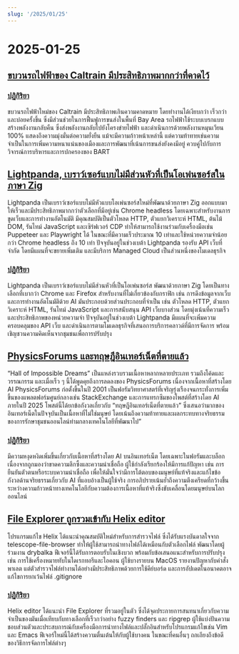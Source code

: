 ```yaml
---
slug: '/2025/01/25'
---
```


# 2025-01-25

## [ขบวนรถไฟฟ้าของ Caltrain มีประสิทธิภาพมากกว่าที่คาดไว้](https://www.caltrain.com/news/caltrains-electric-fleet-more-efficient-expected)

### [ปฏิกิริยา](https://news.ycombinator.com/item?id=42818692)

ขบวนรถไฟฟ้าใหม่ของ Caltrain มีประสิทธิภาพเกินความคาดหมาย โดยทำงานได้เงียบกว่า เร็วกว่า และบ่อยครั้งขึ้น ซึ่งมีส่วนช่วยในการฟื้นฟูการขนส่งในพื้นที่ Bay Area รถไฟฟ้าใช้ระบบเบรกแบบสร้างพลังงานกลับคืน ซึ่งส่งพลังงานกลับไปยังโครงข่ายไฟฟ้า และดำเนินการด้วยพลังงานหมุนเวียน 100% แสดงถึงความมุ่งมั่นต่อความยั่งยืน แม้จะมีความก้าวหน้าเหล่านี้ แต่ความท้าทายเช่นความจำเป็นในการเพิ่มความหนาแน่นของเมืองและการพัฒนาที่เน้นการขนส่งยังคงมีอยู่ ควบคู่ไปกับการวิจารณ์การบริหารและการปกครองของ BART

## [Lightpanda, เบราว์เซอร์แบบไม่มีส่วนหัวที่เป็นโอเพ่นซอร์สในภาษา Zig](https://github.com/lightpanda-io/browser)

Lightpanda เป็นเบราว์เซอร์แบบไม่มีหัวแบบโอเพ่นซอร์สใหม่ที่พัฒนาด้วยภาษา Zig ออกแบบมาให้เร็วและมีประสิทธิภาพมากกว่าตัวเลือกที่มีอยู่เช่น Chrome headless โดยเฉพาะสำหรับงานการขูดเว็บและการทำงานอัตโนมัติ มีคุณสมบัติเป็นตัวโหลด HTTP, ตัวแยกวิเคราะห์ HTML, ต้นไม้ DOM, รันไทม์ JavaScript และเซิร์ฟเวอร์ CDP ทำให้สามารถใช้งานร่วมกับเครื่องมือเช่น Puppeteer และ Playwright ได้ ในขณะที่มีความเร็วประมาณ 10 เท่าและใช้หน่วยความจำน้อยกว่า Chrome headless ถึง 10 เท่า ปัจจุบันอยู่ในช่วงเบต้า Lightpanda รองรับ API เว็บที่จำกัด โดยมีแผนที่จะขยายเพิ่มเติม และมีบริการ Managed Cloud เป็นส่วนหนึ่งของโมเดลธุรกิจ

### [ปฏิกิริยา](https://news.ycombinator.com/item?id=42817439)

Lightpanda เป็นเบราว์เซอร์แบบไม่มีส่วนหัวที่เป็นโอเพ่นซอร์ส พัฒนาด้วยภาษา Zig โดยเป็นทางเลือกที่เบากว่า Chrome และ Firefox สำหรับงานที่ไม่เกี่ยวข้องกับกราฟิก เช่น การดึงข้อมูลจากเว็บและการทำงานอัตโนมัติด้วย AI มันประกอบด้วยส่วนประกอบที่จำเป็น เช่น ตัวโหลด HTTP, ตัวแยกวิเคราะห์ HTML, รันไทม์ JavaScript และการสนับสนุน API เว็บบางส่วน โดยมุ่งเน้นที่ความเร็วและประสิทธิภาพของหน่วยความจำ ปัจจุบันอยู่ในช่วงเบต้า Lightpanda มีแผนที่จะเพิ่มความครอบคลุมของ API เว็บ และดำเนินการตามโมเดลธุรกิจที่เสนอการบริการคลาวด์ที่มีการจัดการ พร้อมเชิญชวนความคิดเห็นจากชุมชนเพื่อการปรับปรุง

## [PhysicsForums และทฤษฎีอินเทอร์เน็ตที่ตายแล้ว](https://hallofdreams.org/posts/physicsforums/)

“Hall of Impossible Dreams” เป็นแหล่งรวบรวมเนื้อหาหลากหลายประเภท รวมถึงโค้ดและวรรณกรรม และเมื่อเร็ว ๆ นี้ได้พูดคุยถึงการลดลงของ PhysicsForums เนื่องจากเนื้อหาที่สร้างโดย AI PhysicsForums ก่อตั้งขึ้นในปี 2001 เป็นฟอรัมวิทยาศาสตร์ที่เจริญรุ่งเรืองจนกระทั่งการเพิ่มขึ้นของแพลตฟอร์มศูนย์กลางเช่น StackExchange และการแทรกซึมของโพสต์ที่สร้างโดย AI ภายในปี 2025 โพสต์นี้ได้ยกข้อกังวลเกี่ยวกับ “ทฤษฎีอินเทอร์เน็ตที่ตายแล้ว” ซึ่งเสนอว่ามากของอินเทอร์เน็ตในปัจจุบันเป็นเนื้อหาที่ไม่ใช่มนุษย์ โดยเน้นถึงความท้าทายและผลกระทบทางจริยธรรมของการรักษาชุมชนออนไลน์ท่ามกลางเทคโนโลยีที่พัฒนาไป”

### [ปฏิกิริยา](https://news.ycombinator.com/item?id=42816284)

มีความหงุดหงิดเพิ่มขึ้นเกี่ยวกับเนื้อหาที่สร้างโดย AI บนอินเทอร์เน็ต โดยเฉพาะในฟอรัมและบล็อก เนื่องจากถูกมองว่าขาดความลึกซึ้งและความน่าเชื่อถือ ผู้ใช้กำลังเรียกร้องให้มีการแก้ปัญหา เช่น การยืนยันตัวตนหรือระบบความน่าเชื่อถือ เพื่อให้มั่นใจว่ามีการโต้ตอบของมนุษย์ที่แท้จริงและแก้ไขข้อกังวลด้านจริยธรรมเกี่ยวกับ AI ที่แอบอ้างเป็นผู้ใช้จริง การอภิปรายเน้นย้ำถึงความตึงเครียดที่กว้างขึ้นระหว่างความก้าวหน้าทางเทคโนโลยีกับความต้องการเนื้อหาที่แท้จริงซึ่งขับเคลื่อนโดยมนุษย์บนโลกออนไลน์

## [File Explorer ถูกรวมเข้ากับ Helix editor](https://github.com/helix-editor/helix/pull/11285)

โปรแกรมแก้ไข Helix ได้แนะนำคุณสมบัติใหม่สำหรับการสำรวจไฟล์ ซึ่งได้รับแรงบันดาลใจจาก telescope-file-browser ทำให้ผู้ใช้สามารถนำทางไฟล์ได้เหมือนกับตัวเลือกไฟล์ พัฒนาโดยผู้ร่วมงาน drybalka ฟีเจอร์นี้ได้รับการตอบรับในเชิงบวก พร้อมกับข้อเสนอแนะสำหรับการปรับปรุง เช่น การใช้เครื่องหมายทับในไดเรกทอรีและไอคอน ผู้ใช้บางรายบน MacOS รายงานปัญหากับคำสั่งพาเลต แต่ตัวสำรวจไฟล์ทำงานได้อย่างมีประสิทธิภาพด้วยการใช้คีย์บอร์ด และการอัปเดตในอนาคตอาจแก้ไขการยกเว้นไฟล์ .gitignore

### [ปฏิกิริยา](https://news.ycombinator.com/item?id=42818278)

Helix editor ได้แนะนำ File Explorer ที่รวมอยู่ในตัว ซึ่งได้จุดประกายการสนทนาเกี่ยวกับความจำเป็นของมันเมื่อเทียบกับทางเลือกที่เร็วกว่าอย่าง fuzzy finders และ ripgrep ผู้ใช้แบ่งปันความชอบส่วนตัวและประสบการณ์กับเครื่องมือการนำทางไฟล์และปลั๊กอินสำหรับโปรแกรมแก้ไขเช่น Vim และ Emacs ฟีเจอร์ใหม่นี้ได้สร้างความตื่นเต้นให้กับผู้ใช้บางคน ในขณะที่คนอื่นๆ ถกเถียงถึงข้อดีของวิธีการจัดการไฟล์ต่างๆ

<head>
  <meta property="og:title" content="ขบวนรถไฟฟ้าของ Caltrain มีประสิทธิภาพมากกว่าที่คาดไว้" />
  <meta property="og:type" content="website" />
  <meta property="og:image" content="https://og.cho.sh/api/og/?title=%E0%B8%82%E0%B8%9A%E0%B8%A7%E0%B8%99%E0%B8%A3%E0%B8%96%E0%B9%84%E0%B8%9F%E0%B8%9F%E0%B9%89%E0%B8%B2%E0%B8%82%E0%B8%AD%E0%B8%87%20Caltrain%20%E0%B8%A1%E0%B8%B5%E0%B8%9B%E0%B8%A3%E0%B8%B0%E0%B8%AA%E0%B8%B4%E0%B8%97%E0%B8%98%E0%B8%B4%E0%B8%A0%E0%B8%B2%E0%B8%9E%E0%B8%A1%E0%B8%B2%E0%B8%81%E0%B8%81%E0%B8%A7%E0%B9%88%E0%B8%B2%E0%B8%97%E0%B8%B5%E0%B9%88%E0%B8%84%E0%B8%B2%E0%B8%94%E0%B9%84%E0%B8%A7%E0%B9%89&subheading=%E0%B8%A7%E0%B8%B1%E0%B8%99%E0%B9%80%E0%B8%AA%E0%B8%B2%E0%B8%A3%E0%B9%8C%E0%B8%97%E0%B8%B5%E0%B9%88%2025%20%E0%B8%A1%E0%B8%81%E0%B8%A3%E0%B8%B2%E0%B8%84%E0%B8%A1%202568%3A%20%E0%B8%AA%E0%B8%A3%E0%B8%B8%E0%B8%9B%E0%B8%82%E0%B9%88%E0%B8%B2%E0%B8%A7%E0%B9%81%E0%B8%AE%E0%B9%87%E0%B8%81%E0%B9%80%E0%B8%81%E0%B8%AD%E0%B8%A3%E0%B9%8C" />
</head>
